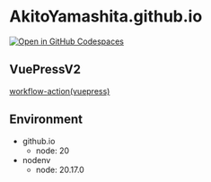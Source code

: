 # AkitoYamashita.github.io

[![Open in GitHub Codespaces](https://github.com/codespaces/badge.svg)](https://codespaces.new/AkitoYamashita/AkitoYamashita.github.io)

## VuePressV2

[workflow-action(vuepress)](./.github/workflows/vuepress.yml)

## Environment

- github.io
  - node: 20
- nodenv
  - node: 20.17.0
